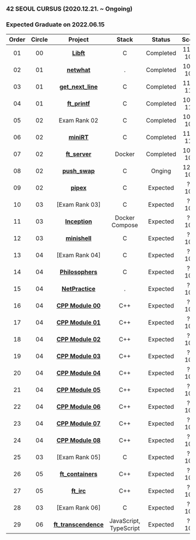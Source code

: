 ### 42 SEOUL CURSUS (2020.12.21. ~ Ongoing)
### Expected Graduate on 2022.06.15

 |Order|Circle|Project|Stack|Status|Score|
 |:---:|:---:|:---:|:---:|:---:|:---:|
 |01|00|[**Libft**](https://github.com/bigpel66/42-cursus/tree/main/circle-00/Libft)|C|Completed|115 / 100|
 |02|01|[**netwhat**](https://bigpel66.oopy.io/library/42/inner-circle/2)|.|Completed|100 / 100|
 |03|01|[**get_next_line**](https://github.com/bigpel66/42-cursus/tree/main/circle-01/get_next_line)|C|Completed|115 / 115|
 |04|01|[**ft_printf**](https://github.com/bigpel66/42-cursus/tree/main/circle-01/ft_printf)|C|Completed|109 / 115|
 |05|02|Exam Rank 02|C|Completed|100 / 100|
 |06|02|[**miniRT**](https://github.com/bigpel66/42-cursus/tree/main/circle-02/miniRT)|C|Completed|115 / 115|
 |07|02|[**ft_server**](https://github.com/bigpel66/42-cursus/tree/main/circle-02/ft_server)|Docker|Completed|100 / 100|
 |08|02|[**push_swap**](https://github.com/bigpel66/42-cursus/tree/main/circle-02/push_swap)|C|Onging|125 / 100|
 |09|02|[**pipex**](https://github.com/bigpel66/42-cursus/tree/main/circle-02/pipex)|C|Expected|? / 100|
 |10|03|[Exam Rank 03]|C|Expected|? / 100|
 |11|03|[**Inception**](https://github.com/bigpel66/42-cursus/tree/main/circle-03/Inception)|Docker Compose|Expected|? / 100|
 |12|03|[**minishell**](https://github.com/bigpel66/42-cursus/tree/main/circle-03/minishell)|C|Expected|? / 100|
 |13|04|[Exam Rank 04]|C|Expected|? / 100|
 |14|04|[**Philosophers**](https://github.com/bigpel66/42-cursus/tree/main/circle-04/Philosophers)|C|Expected|? / 100|
 |15|04|[**NetPractice**](https://bigpel66.oopy.io/library/42/inner-circle/2)|.|Expected|? / 100|
 |16|04|[**CPP Module 00**](https://github.com/bigpel66/42-cursus/tree/main/circle-04/CPP%20Module%2000)|C++|Expected|? / 100|
 |17|04|[**CPP Module 01**](https://github.com/bigpel66/42-cursus/tree/main/circle-04/CPP%20Module%2001)|C++|Expected|? / 100|
 |18|04|[**CPP Module 02**](https://github.com/bigpel66/42-cursus/tree/main/circle-04/CPP%20Module%2002)|C++|Expected|? / 100|
 |19|04|[**CPP Module 03**](https://github.com/bigpel66/42-cursus/tree/main/circle-04/CPP%20Module%2003)|C++|Expected|? / 100|
 |20|04|[**CPP Module 04**](https://github.com/bigpel66/42-cursus/tree/main/circle-04/CPP%20Module%2004)|C++|Expected|? / 100|
 |21|04|[**CPP Module 05**](https://github.com/bigpel66/42-cursus/tree/main/circle-04/CPP%20Module%2005)|C++|Expected|? / 100|
 |22|04|[**CPP Module 06**](https://github.com/bigpel66/42-cursus/tree/main/circle-04/CPP%20Module%2006)|C++|Expected|? / 100|
 |23|04|[**CPP Module 07**](https://github.com/bigpel66/42-cursus/tree/main/circle-04/CPP%20Module%2007)|C++|Expected|? / 100|
 |24|04|[**CPP Module 08**](https://github.com/bigpel66/42-cursus/tree/main/circle-04/CPP%20Module%2008)|C++|Expected|? / 100|
 |25|03|[Exam Rank 05]|C|Expected|? / 100|
 |26|05|[**ft_containers**](https://github.com/bigpel66/42-cursus/tree/main/circle-05/ft_containers)|C++|Expected|? / 100|
 |27|05|[**ft_irc**](https://github.com/bigpel66/42-cursus/tree/main/circle-05/ft_irc)|C++|Expected|? / 100|
 |28|03|[Exam Rank 06]|C|Expected|? / 100|
 |29|06|[**ft_transcendence**](https://github.com/bigpel66/42-cursus/tree/main/circle-06/ft_transcendence)|JavaScript, TypeScript|Expected|? / 100|
